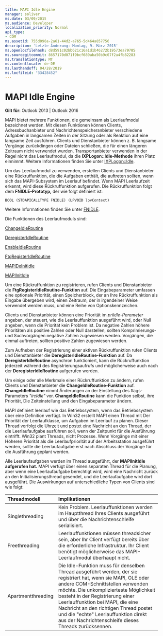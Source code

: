 ```yaml
---
title: MAPI Idle Engine
manager: soliver
ms.date: 03/09/2015
ms.audience: Developer
localization_priority: Normal
api_type:
- COM
ms.assetid: 755d096a-2a61-44d2-a765-5d464a857756
description: 'Letzte Änderung: Montag, 9. März 2015'
ms.openlocfilehash: d8d591c02bb621c16a1d1b46272b19573ea79785
ms.sourcegitcommit: 8657170d071f9bcf680aba50b9c07f2a4fb82283
ms.translationtype: MT
ms.contentlocale: de-DE
ms.lasthandoff: 04/28/2019
ms.locfileid: "33428452"
---
```

# <a name="mapi-idle-engine"></a>MAPI Idle Engine

  
  
**Gilt für**: Outlook 2013 | Outlook 2016 
  
MAPI bietet mehrere Funktionen, die gemeinsam als Leerlaufmodul bezeichnet werden. Mit diesen Funktionen können Clients, Adressbuchanbieter und Nachrichtenspeicheranbieter verschiedene Aufgaben in langsamen Zeiten in der Sitzung oder als Reaktion auf eine langsame Zeit ausführen. Clients und Dienstanbieter können z. B. langsame Vorgänge zurückdingen oder Dateien schließen, die für einen längeren Zeitraum nicht verwendet wurden. Transportanbieter verwenden in der Regel nicht das Leerlaufmodul, da die **IXPLogon::Idle-Methode** ihren Platz einnimmt. Weitere Informationen finden Sie unter [IXPLogon::Idle](ixplogon-idle.md).
  
Um das Leerlaufmodul zu verwenden, erstellen Clients und Dienstanbieter eine Rückruffunktion, die die Aufgaben enthält, die auftreten sollten, wenn sich das MAPI-Subsystem im Leerlauf befindet. Wenn MAPI Leerlaufzeit erkennt, wird diese Rückruffunktion aufgerufen. Die Rückruffunktion folgt dem **FNIDLE-Prototyp,** der wie folgt definiert ist: 
  
 `BOOL (STDAPICALLTYPE FNIDLE) (LPVOID lpvContext)`
  
Weitere Informationen finden Sie unter [FNIDLE](fnidle.md).
  
Die Funktionen des Leerlaufmoduls sind:
  
[ChangeIdleRoutine](changeidleroutine.md)
  
[DeregisterIdleRoutine](deregisteridleroutine.md)
  
[EnableIdleRoutine](enableidleroutine.md)
  
[FtgRegisterIdleRoutine](ftgregisteridleroutine.md)
  
[MAPIDeInitIdle](mapideinitidle.md)
  
[MAPIInitIdle](mapiinitidle.md)
  
Um eine Rückruffunktion zu registrieren, rufen Clients und Dienstanbieter die **FtgRegisterIdleRoutine-Funktion** auf. Die Eingabeparameter umfassen eine optionale Priorität, einen Speicherblock, der an Ihre Rückruffunktion als Eingabe übergeben wird, einen Zeitraum, der in irgendeiner Weise verwendet werden muss, und eine Reihe von Optionskennzeichen. 
  
Clients und Dienstanbieter können eine Priorität im  _priIdle-Parameter_ angeben, der steuert, wie die Leerlauffunktion ausgeführt wird, oder Null angeben, wenn die Priorität kein Problem ist. Da negative Zahlen höhere Prioritäten als positive Zahlen oder Null darstellen, sollten Komprimierungs- und Suchvorgängen negative Zahlen zugewiesen werden. Vorgängen, die einmal auftreten, sollten positive Zahlen zugewiesen werden. 
  
Zum Aufheben der Registrierung einer aktiven Rückruffunktion rufen Clients und Dienstanbieter die **DeregisterIdleRoutine-Funktion** auf. Da **DeregisterIdleRoutine** asynchron funktioniert, kann die Rückruffunktion jederzeit während des Registrierungsaufrufs und möglicherweise auch nach der **DeregisterIdleRoutine** aufgerufen werden. 
  
Um einige oder alle Merkmale einer Rückruffunktion zu ändern, rufen Clients und Dienstanbieter die **ChangeIdleRoutine-Funktion** auf. **ChangeIdleRoutine** nimmt Änderungen an der Einstellung des flags-Parameters  _"ircIdle"_ vor. **ChangeIdleRoutine** kann die Funktion selbst, ihre Priorität, Die Zeiteinstellung und den Eingabeparameter ändern. 
  
MAPI definiert leerlauf wie das Betriebssystem, wenn das Betriebssystem über eine Definition verfügt. In Win32 erstellt MAPI einen Thread mit Der Priorität der Leerlaufklasse, um Aufgaben im Leerlauf zu planen. Dieser Thread verfolgt die Uhrzeit und postet eine Nachricht an den Thread, der die Leerlaufaufgabe ausführen soll, wenn der Zeitpunkt für die Ausführung eintrifft. Win32 plant Threads, nicht Prozesse. Wenn Vorgänge mit einer Höheren Priorität als die Leerlaufpriorität auf der Arbeitsstation ausgeführt werden, sollte die Leerlaufaufgabe erst nach Abschluss der Vorgänge für die Ausführung geplant werden. 
  
Alle Leerlaufaufgaben werden im Thread ausgeführt, der **MAPIInitIdle aufgerufen hat.** MAPI verfügt über einen separaten Thread für die Planung, aber wenn eine Leerlaufaufgabe berechtigt wird, wird eine Nachricht zurück an den Initialisierungsthread gesendet, und die Leerlaufaufgabe wird dort ausgeführt. Die Auswirkungen auf unterschiedliche Typen von Clients sind wie folgt:
  
|**Threadmodell**|**Implikationen**|
|:-----|:-----|
|Singlethreading  <br/> |Kein Problem. Leerlauffunktionen werden im Hauptthread Ihres Clients ausgeführt und über die Nachrichtenschleife serialisiert.  <br/> |
|Freethreading  <br/> |Leerlauffunktionen müssen threadsicher sein, aber Ihr Client verfügt bereits über die erforderliche Infrastruktur. Ihr Client benötigt möglicherweise das MAPI-Leerlaufmodul überhaupt nicht.  <br/> |
|Apartmentthreading  <br/> |Die Idle-Funktion muss für denselben Thread ausgeführt werden, der sie registriert hat, wenn sie MAPI, OLE oder andere COM-Schnittstellen verwenden möchte. Die unkomplizierteste Möglichkeit besteht in der Registrierung einer Leerlauffunktion bei MAPI, die eine Nachricht an den richtigen Thread postet und die "echte" Leerlauffunktion direkt aus der Nachrichtenschleife dieses Threads zurücksennen.  <br/> |
   

